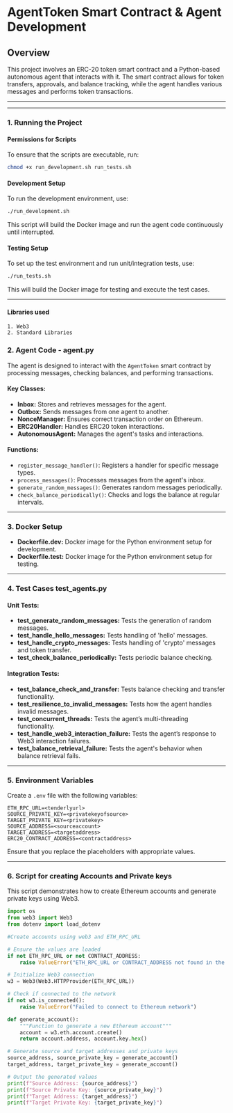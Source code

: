 
# AgentToken Smart Contract & Agent Development

## Overview

This project involves an ERC-20 token smart contract and a Python-based autonomous agent that interacts with it. The smart contract allows for token transfers, approvals, and balance tracking, while the agent handles various messages and performs token transactions.

---

---

### 1. Running the Project

#### Permissions for Scripts

To ensure that the scripts are executable, run:
```bash
chmod +x run_development.sh run_tests.sh
```

#### Development Setup

To run the development environment, use:
```bash
./run_development.sh
```
This script will build the Docker image and run the agent code continuously until interrupted.

#### Testing Setup

To set up the test environment and run unit/integration tests, use:
```bash
./run_tests.sh
```
This will build the Docker image for testing and execute the test cases.

---

#### Libraries used

    1. Web3
    2. Standard Libraries
    
### 2. Agent Code - agent.py

The agent is designed to interact with the `AgentToken` smart contract by processing messages, checking balances, and performing transactions.

#### Key Classes:

- **Inbox:** Stores and retrieves messages for the agent.
- **Outbox:** Sends messages from one agent to another.
- **NonceManager:** Ensures correct transaction order on Ethereum.
- **ERC20Handler:** Handles ERC20 token interactions.
- **AutonomousAgent:** Manages the agent's tasks and interactions.

#### Functions:

- `register_message_handler()`: Registers a handler for specific message types.
- `process_messages()`: Processes messages from the agent's inbox.
- `generate_random_messages()`: Generates random messages periodically.
- `check_balance_periodically()`: Checks and logs the balance at regular intervals.
---


### 3. Docker Setup

- **Dockerfile.dev:** Docker image for the Python environment setup for development.
- **Dockerfile.test:** Docker image for the Python environment setup for testing.

---

### 4. Test Cases  test_agents.py

#### Unit Tests:

- **test_generate_random_messages:** Tests the generation of random messages.
- **test_handle_hello_messages:** Tests handling of 'hello' messages.
- **test_handle_crypto_messages:** Tests handling of 'crypto' messages and token transfer.
- **test_check_balance_periodically:** Tests periodic balance checking.

#### Integration Tests:

- **test_balance_check_and_transfer:** Tests balance checking and transfer functionality.
- **test_resilience_to_invalid_messages:** Tests how the agent handles invalid messages.
- **test_concurrent_threads:** Tests the agent’s multi-threading functionality.
- **test_handle_web3_interaction_failure:** Tests the agent’s response to Web3 interaction failures.
- **test_balance_retrieval_failure:** Tests the agent's behavior when balance retrieval fails.

---

### 5. Environment Variables

Create a `.env` file with the following variables:

```
ETH_RPC_URL=<tenderlyurl>
SOURCE_PRIVATE_KEY=<privatekeyofsource>
TARGET_PRIVATE_KEY=<privatekey>
SOURCE_ADDRESS=<sourceaccount>
TARGET_ADDRESS=<targetaddress>
ERC20_CONTRACT_ADDRESS=<contractaddress>
```

Ensure that you replace the placeholders with appropriate values.

---


### 6. Script for creating Accounts and Private keys

This script demonstrates how to create Ethereum accounts and generate private keys using Web3.

```python
import os
from web3 import Web3
from dotenv import load_dotenv

#Create accounts using web3 and ETH_RPC_URL

# Ensure the values are loaded
if not ETH_RPC_URL or not CONTRACT_ADDRESS:
    raise ValueError("ETH_RPC_URL or CONTRACT_ADDRESS not found in the .env file")

# Initialize Web3 connection
w3 = Web3(Web3.HTTPProvider(ETH_RPC_URL))

# Check if connected to the network
if not w3.is_connected():
    raise ValueError("Failed to connect to Ethereum network")

def generate_account():
    """Function to generate a new Ethereum account"""
    account = w3.eth.account.create()
    return account.address, account.key.hex()

# Generate source and target addresses and private keys
source_address, source_private_key = generate_account()
target_address, target_private_key = generate_account()

# Output the generated values
print(f"Source Address: {source_address}")
print(f"Source Private Key: {source_private_key}")
print(f"Target Address: {target_address}")
print(f"Target Private Key: {target_private_key}")
```
